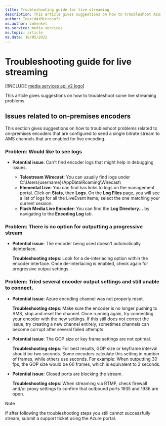 ```yaml
---
title: Troubleshooting guide for live streaming
description: This article gives suggestions on how to troubleshoot Azure Media Services live streaming problems.
author: IngridAtMicrosoft
ms.author: inhenkel
ms.service: media-services
ms.topic: article
ms.date: 10/05/2022
---
```


# Troubleshooting guide for live streaming

[!INCLUDE [media services api v2 logo](./includes/v2-hr.md)]

This article gives suggestions on how to troubleshoot some live streaming problems.

## Issues related to on-premises encoders
This section gives suggestions on how to troubleshoot problems related to on-premises encoders that are configured to send a single bitrate stream to AMS channels that are enabled for live encoding.

### Problem: Would like to see logs
* **Potential issue**: Can't find encoder logs that might help in debugging issues.

  * **Telestream Wirecast**: You can usually find logs under C:\Users\{username}\AppData\Roaming\Wirecast\
  * **Elemental Live**: You can find has links to logs on the management portal. Click on **Stats**, then **Logs**. On the **Log Files** page, you will see a list of logs for all the LiveEvent items; select the one matching your current session.
  * **Flash Media Live Encoder**: You can find the **Log Directory...** by navigating to the **Encoding Log** tab.

### Problem: There is no option for outputting a progressive stream
* **Potential issue**: The encoder being used doesn't automatically deinterlace.

    **Troubleshooting steps**: Look for a de-interlacing option within the encoder interface. Once de-interlacing is enabled, check again for progressive output settings.

### Problem: Tried several encoder output settings and still unable to connect.
* **Potential issue**: Azure encoding channel was not properly reset.

    **Troubleshooting steps**: Make sure the encoder is no longer pushing to AMS, stop and reset the channel. Once running again, try connecting your encoder with the new settings. If this still does not correct the issue, try creating a new channel entirely, sometimes channels can become corrupt after several failed attempts.
* **Potential issue**: The GOP size or key frame settings are not optimal.

    **Troubleshooting steps**: For best results, GOP size or keyframe interval should be two seconds. Some encoders calculate this setting in number of frames, while others use seconds. For example: When outputting 30 fps, the GOP size would be 60 frames, which is equivalent to 2 seconds.
* **Potential issue**: Closed ports are blocking the stream.

    **Troubleshooting steps**: When streaming via RTMP, check firewall and/or proxy settings to confirm that outbound ports 1935 and 1936 are open.

> [!NOTE]
> If after following the troubleshooting steps you still cannot successfully stream, submit a support ticket using the Azure portal.
>
>
